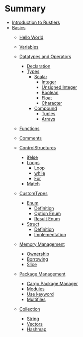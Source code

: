 # Summary

- [Introduction to Rustlers](./rustlers.md)
- [Basics]()
  - [Hello World](./Basics/Helloworld.md)
  - [Variables](./Basics/Variables.md)
  - [Datatypes and Operators]()

    + [Declaration](./Basics/Datatypes/Declare.md)
    + [Types]()
      + [Scalar]()
        + [Integer](./Basics/Datatypes/Types/integer.md)
        + [Unsigned Integer](./Basics/Datatypes/Scalar/UnsignedInteger.md)
        + [Boolean](./Basics/Datatypes/Types/Scalar/Boolean.md)
        + [Float](./Basics/Datatypes/Types/Scalar/Float.md)
        + [Character](./Basics/Datatypes/Types/Scalar/Character.md)
      + [Compound]()
        + [Tuples](./Basics/Datatypes/Types/Compound/Tuples.md)
        + [Arrays](./Basics/Datatypes/Types/Compound/Arrays.md)
  - [Functions](./Basics/Functions.md)
  - [Comments](./Basics/Comments.md)
  - [ControlStructures]()

    + [ifelse](./Basics/Controlstructures/ifelse.md)
    + [Loops]()
      + [Loop](./Basics/Controlstructurs/Loops/loop.md)
      + [while](./Basics/Controlstructurs/Loops/while.md)
      + [For](./Basics/Controlstructurs/Loops/For.md)
    + [Match](./Basics/Controlstructurs/Match/Match.md)
  - [CustomTypes]()

    + [Enum]()
      + [Definition](./Basics/CustomTypes/Enum/Definition.md)
      + [Option Enum](./Basics/CustomTypes/Enum/Option.md)
      + [Result Enum](./Basics/CustomTypes/Enum/Result.md)
    + [Struct]()
      + [Definition](./Basics/CustomTypes/Struct/Definition.md)
      + [Implementation](./Basics/CustomTypes/Enum/Implementation.md)
  - [Memory Management]()

    + [Ownership](./Basics/MemoryManagement/Ownership.md)
    + [Borrowing](./Basics/MemoryManagement/Borrowing.md)
    + [Slice](./Basics/MemoryManagement/Slice.md)
  - [Package Management]()

    + [Cargo Package Manager](./Basics/PackageManagement/Cargo.md)
    + [Modules](./Basics/PackageManagement/Modules.md)
    + [Use keyword](./Basics/PackageManagement/UseKeyword.md)
    + [Multifiles](./Basics/PackageManagement/Multifiles.md)
  - [Collection]()

    + [String](./Basics/Collection/String.md)
    + [Vectors](./Basics/Collection/Vectors.md)
    + [Hashmap](./Basics/Collection/Hashmap.md)
